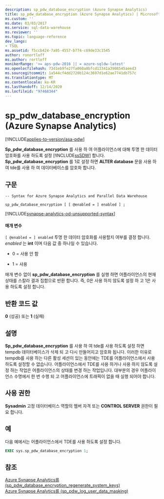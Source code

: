 ```yaml
---
description: sp_pdw_database_encryption (Azure Synapse Analytics)
title: sp_pdw_database_encryption (Azure Synapse Analytics) | Microsoft Docs
ms.custom: ''
ms.date: 03/03/2017
ms.service: sql-data-warehouse
ms.reviewer: ''
ms.topic: language-reference
dev_langs:
- TSQL
ms.assetid: f5ccb424-7a95-4557-b774-c69de33c1545
author: ronortloff
ms.author: rortloff
monikerRange: '>= aps-pdw-2016 || = azure-sqldw-latest'
ms.openlocfilehash: 73d1eb9fe27fa060a8bfcd13341a3908545aeed3
ms.sourcegitcommit: 1a544cf4dd2720b124c3697d1e62ae7741db757c
ms.translationtype: MT
ms.contentlocale: ko-KR
ms.lasthandoff: 12/14/2020
ms.locfileid: "97468344"
---
```

# <a name="sp_pdw_database_encryption-azure-synapse-analytics"></a>sp_pdw_database_encryption (Azure Synapse Analytics)
[!INCLUDE[applies-to-version/asa-pdw](../../includes/applies-to-version/asa-pdw.md)]

  **Sp_pdw_database_encryption** 를 사용 하 여 어플라이언스에 대해 투명 한 데이터 암호화를 사용 하도록 설정 [!INCLUDE[ssSDW](../../includes/sssdw-md.md)] 합니다. **Sp_pdw_database_encryption** 를 1로 설정 하면 **ALTER database** 문을 사용 하 여 tde를 사용 하 여 데이터베이스를 암호화 합니다.  
  
## <a name="syntax"></a>구문  
  
```syntaxsql  
-- Syntax for Azure Synapse Analytics and Parallel Data Warehouse  
  
sp_pdw_database_encryption [ [ @enabled = ] enabled ] ;  
```  

[!INCLUDE[synapse-analytics-od-unsupported-syntax](../../includes/synapse-analytics-od-unsupported-syntax.md)]

#### <a name="parameters"></a>매개 변수  
`[ @enabled = ] enabled` 투명 한 데이터 암호화를 사용할지 여부를 결정 합니다. *enabled* 는 **int** 이며 다음 값 중 하나일 수 있습니다.  
  
-   0 = 사용 안 함  
  
-   1 = 사용  
  
 매개 변수 없이 **sp_pdw_database_encryption** 를 실행 하면 어플라이언스의 현재 상태를 스칼라 결과 집합으로 반환 합니다. 즉, 0은 사용 하지 않도록 설정 하 고 1은 사용 하도록 설정 합니다.  
  
## <a name="return-code-values"></a>반환 코드 값  
 **0** (성공) 또는 **1** (실패)  
  
## <a name="remarks"></a>설명  
 **Sp_pdw_database_encryption** 를 사용 하 여 tde를 사용 하도록 설정 하면 tempdb 데이터베이스가 삭제 되 고 다시 만들어지고 암호화 됩니다. 이러한 이유로 tempdb를 사용 하는 다른 활성 세션이 있는 동안에는 TDE를 어플라이언스에서 사용 하도록 설정할 수 없습니다. 어플라이언스에서 TDE를 사용 하거나 사용 하지 않도록 설정 하는 작업은 어플라이언스의 상태를 변경 하는 작업입니다. 대부분의 경우 어플라이언스 수명에서 한 번 수행 되 고 어플라이언스에 트래픽이 없을 때 실행 되어야 합니다.  
  
## <a name="permissions"></a>사용 권한  
 **Sysadmin** 고정 데이터베이스 역할의 멤버 자격 또는 **CONTROL SERVER** 권한이 필요 합니다.  
  
## <a name="example"></a>예  
 다음 예에서는 어플라이언스에서 TDE를 사용 하도록 설정 합니다.  
  
```sql  
EXEC sys.sp_pdw_database_encryption 1;  
```  
  
## <a name="see-also"></a>참조  
 [Azure Synapse Analytics를 &#40;sp_pdw_database_encryption_regenerate_system_keys&#41;](../../relational-databases/system-stored-procedures/sp-pdw-database-encryption-regenerate-system-keys-sql-data-warehouse.md)   
 [Azure Synapse Analytics를 &#40;sp_pdw_log_user_data_masking&#41;](../../relational-databases/system-stored-procedures/sp-pdw-log-user-data-masking-sql-data-warehouse.md)  
  
